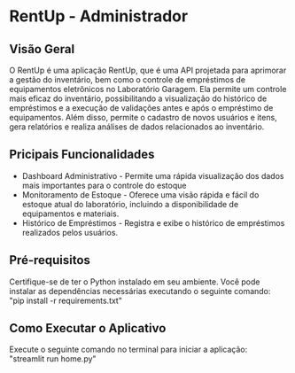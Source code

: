 # RentUp - Administrador

## Visão Geral
O RentUp é uma aplicação 
RentUp, que é uma API projetada para aprimorar a gestão do inventário, bem como o controle de empréstimos de equipamentos eletrônicos no Laboratório Garagem. 
Ela permite um controle mais eficaz do inventário, possibilitando a visualização do histórico de empréstimos e a execução de validações antes e após o empréstimo de equipamentos.
Além disso, permite o cadastro de novos usuários e itens, gera relatórios e realiza análises de dados relacionados ao inventário. 

## Pricipais Funcionalidades
- Dashboard Administrativo - Permite uma rápida visualização dos dados mais importantes para o controle do estoque 
- Monitoramento de Estoque - Oferece uma visão rápida e fácil do estoque atual do laboratório, incluindo a disponibilidade de equipamentos e materiais.
- Histórico de Empréstimos - Registra e exibe o histórico de empréstimos realizados pelos usuários.

## Pré-requisitos
Certifique-se de ter o Python instalado em seu ambiente. Você pode instalar as dependências necessárias executando o seguinte comando: <br>
"pip install -r requirements.txt"

## Como Executar o Aplicativo
Execute o seguinte comando no terminal para iniciar a aplicação: <br>
"streamlit run home.py"

